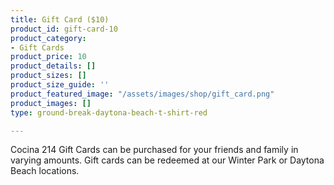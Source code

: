 ```yaml
---
title: Gift Card ($10)
product_id: gift-card-10
product_category:
- Gift Cards
product_price: 10
product_details: []
product_sizes: []
product_size_guide: ''
product_featured_image: "/assets/images/shop/gift_card.png"
product_images: []
type: ground-break-daytona-beach-t-shirt-red

---
```

Cocina 214 Gift Cards can be purchased for your friends and family in varying amounts. Gift cards can be redeemed at our Winter Park or Daytona Beach locations.
